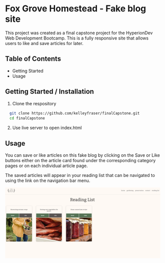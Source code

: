 # Fox Grove Homestead - Fake blog site

This project was created as a final capstone project for the HyperionDev Web Development Bootcamp. This is a fully responsive site that allows users to like and save articles for later.

## Table of Contents

- Getting Started
- Usage

## Getting Started / Installation

1. Clone the respository

  ```bash
    git clone https://github.com/kelleyfraser/finalCapstone.git
    cd finalCapstone
  ```


2. Use live server to open index.html

## Usage

You can save or like articles on this fake blog by clicking on the Save or Like buttons either on the article card found under the corresponding category pages or on each individual article page. 

The saved articles will appear in your reading list that can be navigated to using the link on the navigation bar menu. 

<img width="600px" src="./images/screenshot.png"></img>

